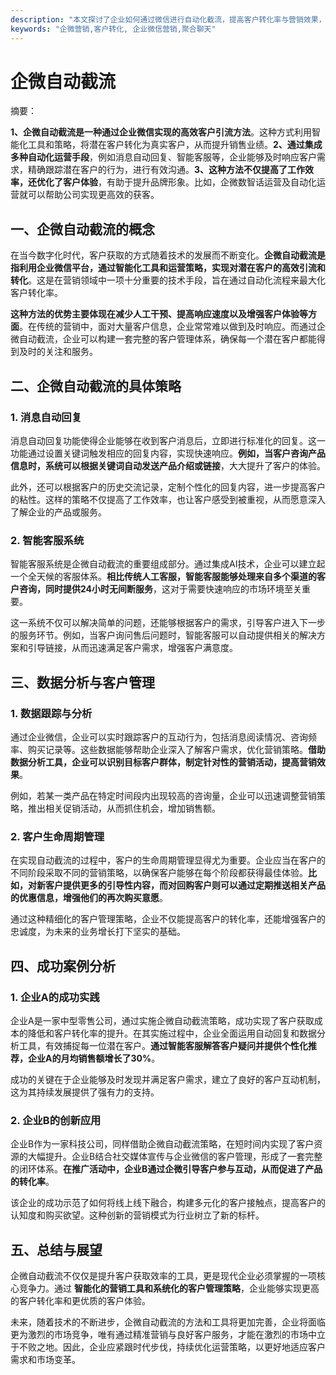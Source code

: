 ```yaml
---
description: "本文探讨了企业如何通过微信进行自动化截流，提高客户转化率与营销效果，包含有效策略与工具推荐。"
keywords: "企微营销,客户转化, 企业微信营销,聚合聊天"
---
```

# 企微自动截流

摘要： 

**1、企微自动截流是一种通过企业微信实现的高效客户引流方法**。这种方式利用智能化工具和策略，将潜在客户转化为真实客户，从而提升销售业绩。**2、通过集成多种自动化运营手段**，例如消息自动回复、智能客服等，企业能够及时响应客户需求，精确跟踪潜在客户的行为，进行有效沟通。**3、这种方法不仅提高了工作效率，还优化了客户体验**，有助于提升品牌形象。比如，企微数智话运营及自动化运营就可以帮助公司实现更高效的获客。

## 一、企微自动截流的概念

在当今数字化时代，客户获取的方式随着技术的发展而不断变化。**企微自动截流是指利用企业微信平台，通过智能化工具和运营策略，实现对潜在客户的高效引流和转化**。这是在营销领域中一项十分重要的技术手段，旨在通过自动化流程来最大化客户转化率。

**这种方法的优势主要体现在减少人工干预、提高响应速度以及增强客户体验等方面**。在传统的营销中，面对大量客户信息，企业常常难以做到及时响应。而通过企微自动截流，企业可以构建一套完整的客户管理体系，确保每一个潜在客户都能得到及时的关注和服务。

## 二、企微自动截流的具体策略

### 1. 消息自动回复

消息自动回复功能使得企业能够在收到客户消息后，立即进行标准化的回复。这一功能通过设置关键词触发相应的回复内容，实现快速响应。**例如，当客户咨询产品信息时，系统可以根据关键词自动发送产品介绍或链接**，大大提升了客户的体验。

此外，还可以根据客户的历史交流记录，定制个性化的回复内容，进一步提高客户的粘性。这样的策略不仅提高了工作效率，也让客户感受到被重视，从而愿意深入了解企业的产品或服务。

### 2. 智能客服系统

智能客服系统是企微自动截流的重要组成部分。通过集成AI技术，企业可以建立起一个全天候的客服体系。**相比传统人工客服，智能客服能够处理来自多个渠道的客户咨询，同时提供24小时无间断服务**，这对于需要快速响应的市场环境至关重要。

这一系统不仅可以解决简单的问题，还能够根据客户的需求，引导客户进入下一步的服务环节。例如，当客户询问售后问题时，智能客服可以自动提供相关的解决方案和引导链接，从而迅速满足客户需求，增强客户满意度。

## 三、数据分析与客户管理

### 1. 数据跟踪与分析

通过企业微信，企业可以实时跟踪客户的互动行为，包括消息阅读情况、咨询频率、购买记录等。这些数据能够帮助企业深入了解客户需求，优化营销策略。**借助数据分析工具，企业可以识别目标客户群体，制定针对性的营销活动，提高营销效果**。

例如，若某一类产品在特定时间段内出现较高的咨询量，企业可以迅速调整营销策略，推出相关促销活动，从而抓住机会，增加销售额。

### 2. 客户生命周期管理

在实现自动截流的过程中，客户的生命周期管理显得尤为重要。企业应当在客户的不同阶段采取不同的营销策略，以确保客户能够在每个阶段都获得最佳体验。**比如，对新客户提供更多的引导性内容，而对回购客户则可以通过定期推送相关产品的优惠信息，增强他们的再次购买意愿**。

通过这种精细化的客户管理策略，企业不仅能提高客户的转化率，还能增强客户的忠诚度，为未来的业务增长打下坚实的基础。

## 四、成功案例分析

### 1. 企业A的成功实践

企业A是一家中型零售公司，通过实施企微自动截流策略，成功实现了客户获取成本的降低和客户转化率的提升。在其实施过程中，企业全面运用自动回复和数据分析工具，有效捕捉每一位潜在客户。**通过智能客服解答客户疑问并提供个性化推荐，企业A的月均销售额增长了30%**。

成功的关键在于企业能够及时发现并满足客户需求，建立了良好的客户互动机制，这为其持续发展提供了强有力的支持。

### 2. 企业B的创新应用

企业B作为一家科技公司，同样借助企微自动截流策略，在短时间内实现了客户资源的大幅提升。企业B结合社交媒体宣传与企业微信的客户管理，形成了一套完整的闭环体系。**在推广活动中，企业B通过企微引导客户参与互动，从而促进了产品的转化率**。

该企业的成功示范了如何将线上线下融合，构建多元化的客户接触点，提高客户的认知度和购买欲望。这种创新的营销模式为行业树立了新的标杆。

## 五、总结与展望

企微自动截流不仅仅是提升客户获取效率的工具，更是现代企业必须掌握的一项核心竞争力。通过 **智能化的营销工具和系统化的客户管理策略**，企业能够实现更高的客户转化率和更优质的客户体验。

未来，随着技术的不断进步，企微自动截流的方法和工具将更加完善，企业将面临更为激烈的市场竞争，唯有通过精准营销与良好客户服务，才能在激烈的市场中立于不败之地。因此，企业应紧跟时代步伐，持续优化运营策略，以更好地适应客户需求和市场变革。
